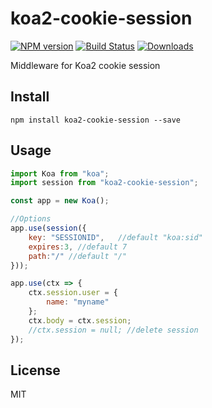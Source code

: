 # koa2-cookie-session

[![NPM version][npm-image]][npm-url]
[![Build Status][travis-image]][travis-url]
[![Downloads][downloads-image]][downloads-url]

Middleware for Koa2 cookie session

## Install
```
npm install koa2-cookie-session --save
```

## Usage
```js
import Koa from "koa";
import session from "koa2-cookie-session";

const app = new Koa();

//Options
app.use(session({
    key: "SESSIONID",   //default "koa:sid"
    expires:3, //default 7
    path:"/" //default "/"
}));

app.use(ctx => {
    ctx.session.user = {
        name: "myname"
    };
    ctx.body = ctx.session;
    //ctx.session = null; //delete session
});


```

## License

MIT


[npm-image]: https://img.shields.io/npm/v/koa2-cookie-session.svg?style=flat-square
[npm-url]: https://npmjs.org/package/koa2-cookie-session
[downloads-image]: http://img.shields.io/npm/dm/koa2-cookie-session.svg?style=flat-square
[downloads-url]: https://npmjs.org/package/koa2-cookie-session
[travis-image]: https://img.shields.io/travis/gomeplusFED/koa2-cookie-session.svg?style=flat-square
[travis-url]: https://travis-ci.org/gomeplusFED/koa2-cookie-session
